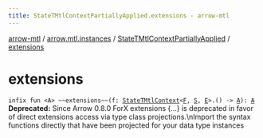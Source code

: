 ```yaml
---
title: StateTMtlContextPartiallyApplied.extensions - arrow-mtl
---
```


[arrow-mtl](../../index.html) / [arrow.mtl.instances](../index.html) / [StateTMtlContextPartiallyApplied](index.html) / [extensions](./extensions.html)

# extensions

`infix fun <A> ~~extensions~~(f: `[`StateTMtlContext`](../-state-t-mtl-context/index.html)`<`[`F`](index.html#F)`, `[`S`](index.html#S)`, `[`E`](index.html#E)`>.() -> `[`A`](extensions.html#A)`): `[`A`](extensions.html#A)
**Deprecated:** Since Arrow 0.8.0 ForX extensions {...} is deprecated in favor of direct extensions access via type class projections.\nImport the syntax functions directly that have been projected for your data type instances

